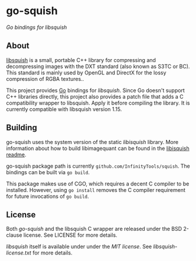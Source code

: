 # go-squish
*Go bindings for libsquish*

## About

[libsquish](https://sourceforge.net/projects/libsquish/) is a small, portable C++ library for compressing and decompressing images with the DXT standard (also known as S3TC or BC). This standard is mainly used by OpenGL and DirectX for the lossy compression of RGBA textures..

This project provides [Go](https://golang.org/) bindings for *libsquish*. Since Go doesn't support C++ libraries directly, this project also provides a patch file that adds a C compatibility wrapper to libsquish. Apply it before compiling the library. It is currently compatible with libsquish version 1.15.

## Building

go-squish uses the system version of the static *libisquish* library. More information about how to build libimagequant can be found in the [libisquish readme](https://sourceforge.net/projects/libsquish/files/).

go-squish package path is currently `github.com/InfinityTools/squish`. The bindings can be built via `go build`.

This package makes use of CGO, which requires a decent C compiler to be installed. However, using `go install` removes the C compiler requirement for future invocations of `go build`.

## License

Both *go-squish* and the libsquish C wrapper are released under the BSD 2-clause license. See LICENSE for more details.

*libsquish* itself is available under under the *MIT license*. See *libsquish-license.txt* for more details.
